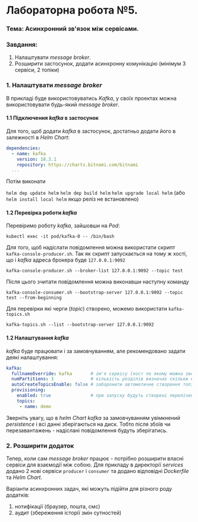 # Лабораторна робота №5.

### Тема: Асинхронний зв'язок між сервісами.

### Завдання:

1. Налаштувати *message broker*.
2. Розширити застосунок, додати асинхронну комунікацію (мінімум 3 сервіси, 2 топіки)

### 1. Налаштувати *message broker*

В прикладі буде використовуватись *Kafka*, у своїх проектах можна використовувати будь-який *message broker*.

#### 1.1 Підключення *kafka* в застосунок 

Для того, щоб додати *kafka* в застосунок, достатньо додати його в залежності в *Helm Chart*:

```yaml
dependencies:
  - name: kafka
    version: 18.3.1
    repository: https://charts.bitnami.com/bitnami
  ...
```

Потім виконати 

`helm dep update helm`
`helm dep build helm`
`helm upgrade local helm` (або `helm install local helm` якщо реліз не встановлено)

#### 1.2 Перевірка роботи *kafka*

Перевіримо роботу *kafka*, зайшовши на *Pod*:

```
kubectl exec -it pod/kafka-0 -- /bin/bash
```

Для того, щоб надіслати повідомлення можна використати скрипт `kafka-console-producer.sh`. Так як скрипт запускається на тому ж хості, що і *kafka* адреса брокера буде `127.0.0.1:9092`

```shell
kafka-console-producer.sh --broker-list 127.0.0.1:9092 --topic test
```

Після цього зчитати повідомлення можна виконавши наступну команду

```shell
kafka-console-consumer.sh --bootstrap-server 127.0.0.1:9092 --topic test --from-beginning
```

Для перевірки які черги (*topic*) створено, можемо використати `kafka-topics.sh`

```shell
kafka-topics.sh --list --bootstrap-server 127.0.0.1:9092
```

#### 1.2 Налаштування *kafka*

*kafka* буде працювати і за замовчуванням, але рекомендовано задати деякі налаштування:

```yaml
kafka:
  fullnameOverride: kafka       # ім'я сервісу (хост по якому можна звертатись до брокера)
  numPartitions: 3              # кількість розділів визначає скільки консьюмерів може бути в топіка одночасно  
  autoCreateTopicsEnable: false # заборонити автоматичне створення топіків, вони мають визначатись явно, в списку нижче
  provisioning:
    enabled: true               # при запуску будуть створені перелічені топіки
    topics:
     - name: demo
```

Зверніть увагу, що в *helm Chart* *kafka* за замовчуванням увімкнений *persistence* і всі данні зберігаються на диск.
Тобто після збоїв чи перезавантажень - надіслані повідомлення будуть зберігатись.

### 2. Розширити додаток

Тепер, коли сам *message broker* працює - потрібно розширити власні сервіси для взаємодії між собою.
Для прикладу в директорії *services* додано 2 нові сервіси `producer` і `consumer` та додано відповідні *Dockerfile* та *Helm Chart*.

Варіанти асинхронних задач, які можуть підійти для різного роду додатків:
1) нотифікації (браузер, пошта, смс)
2) аудит (збереження історії змін сутностей)
